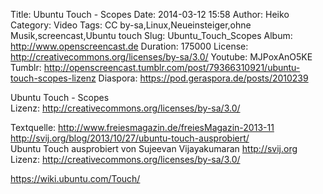 Title: Ubuntu Touch - Scopes
Date: 2014-03-12 15:58
Author: Heiko
Category: Video
Tags: CC by-sa,Linux,Neueinsteiger,ohne Musik,screencast,Ubuntu touch
Slug: Ubuntu_Touch_Scopes
Album: http://www.openscreencast.de
Duration: 175000
License: http://creativecommons.org/licenses/by-sa/3.0/
Youtube: MJPoxAnO5KE
Tumblr: http://openscreencast.tumblr.com/post/79366310921/ubuntu-touch-scopes-lizenz
Diaspora: https://pod.geraspora.de/posts/2010239

Ubuntu Touch - Scopes  
Lizenz: <http://creativecommons.org/licenses/by-sa/3.0/>  
  
Textquelle: <http://www.freiesmagazin.de/freiesMagazin-2013-11>  
<http://svij.org/blog/2013/10/27/ubuntu-touch-ausprobiert/>  
Ubuntu Touch ausprobiert von Sujeevan Vijayakumaran <http://svij.org>  
Lizenz: <http://creativecommons.org/licenses/by-sa/3.0/>  
  
<https://wiki.ubuntu.com/Touch/>

